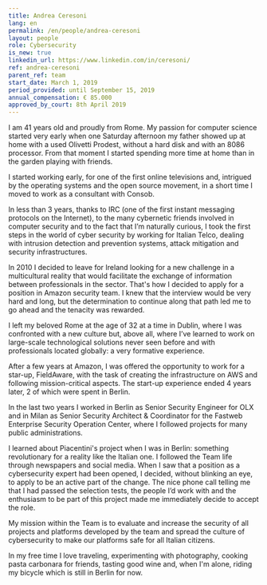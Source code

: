```yaml
---
title: Andrea Ceresoni
lang: en
permalink: /en/people/andrea-ceresoni
layout: people
role: Cybersecurity 
is_new: true
linkedin_url: https://www.linkedin.com/in/ceresoni/
ref: andrea-ceresoni
parent_ref: team
start_date: March 1, 2019
period_provided: until September 15, 2019
annual_compensation: € 85.000
approved_by_court: 8th April 2019
---
```

I am 41 years old and proudly from Rome. My passion for computer science started very early when one Saturday afternoon my father showed up at home with a used Olivetti Prodest, without a hard disk and with an 8086 processor. From that moment I started spending more time at home than in the garden playing with friends.

I started working early, for one of the first online televisions and, intrigued by the operating systems and the open source movement, in a short time I moved to work as a consultant with Consob.

In less than 3 years, thanks to IRC (one of the first instant messaging protocols on the Internet), to the many cybernetic friends involved in computer security and to the fact that I’m naturally curious, I took the first steps in the world of cyber security by working for Italian Telco, dealing with intrusion detection and prevention systems, attack mitigation and security infrastructures.

In 2010 I decided to leave for Ireland looking for a new challenge in a multicultural reality that would facilitate the exchange of information between professionals in the sector. That's how I decided to apply for a position in Amazon security team. I knew that the interview would be very hard and long, but the determination to continue along that path led me to go ahead and the tenacity was rewarded.

I left my beloved Rome at the age of 32 at a time in Dublin, where I was confronted with a new culture but, above all, where I’ve learned to work on large-scale technological solutions never seen before and with professionals located globally: a very formative experience.

After a few years at Amazon, I was offered the opportunity to work for a star-up, FieldAware, with the task of creating the infrastructure on AWS and following mission-critical aspects. The start-up experience ended 4 years later, 2 of which were spent in Berlin.

In the last two years I worked in Berlin as Senior Security Engineer for OLX and in Milan as Senior Security Architect & Coordinator for the Fastweb Enterprise Security Operation Center, where I followed projects for many public administrations.

I learned about Piacentini's project when I was in Berlin: something revolutionary for a reality like the Italian one. I followed the Team life through newspapers and social media.
When I saw that a position as a cybersecurity expert had been opened, I decided, without blinking an eye, to apply to be an active part of the change. The nice phone call telling me that I had passed the selection tests, the people I’d work with and the enthusiasm to be part of this project made me immediately decide to accept the role.

My mission within the Team is to evaluate and increase the security of all projects and platforms developed by the team and spread the culture of cybersecurity to make our platforms safe for all Italian citizens.

In my free time I love traveling, experimenting with photography, cooking pasta carbonara for friends, tasting good wine and, when I'm alone, riding my bicycle which is still in Berlin for now.
